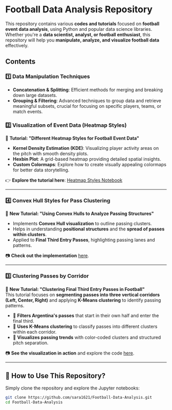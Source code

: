 # **Football Data Analysis Repository**  

This repository contains various **codes and tutorials** focused on **football event data analysis**, using Python and popular data science libraries. Whether you're a **data scientist, analyst, or football enthusiast**, this repository will help you **manipulate, analyze, and visualize football data** effectively.  

## **Contents**  

### **1️⃣ Data Manipulation Techniques**  
- **Concatenation & Splitting**: Efficient methods for merging and breaking down large datasets.  
- **Grouping & Filtering**: Advanced techniques to group data and retrieve meaningful subsets, crucial for focusing on specific players, teams, or match events.  

### **2️⃣ Visualization of Event Data (Heatmap Styles)**  
📌 **Tutorial: "Different Heatmap Styles for Football Event Data"**  
- **Kernel Density Estimation (KDE)**: Visualizing player activity areas on the pitch with smooth density plots.  
- **Hexbin Plot**: A grid-based heatmap providing detailed spatial insights.  
- **Custom Colormaps**: Explore how to create visually appealing colormaps for better data storytelling.  

👉 **Explore the tutorial here**: [Heatmap Styles Notebook](https://github.com/sara1621/Football-Data-Analysis/blob/main/Heatmap_Styles.ipynb)  

---

### **4️⃣ Convex Hull Styles for Pass Clustering**  
📌 **New Tutorial: "Using Convex Hulls to Analyze Passing Structures"**  
- Implements **Convex Hull visualization** to outline passing clusters.  
- Helps in understanding **positional structures** and the **spread of passes within clusters**.  
- Applied to **Final Third Entry Passes**, highlighting passing lanes and patterns.  

📷 **Check out the implementation** [here](https://github.com/sara1621/Football-Data-Analysis/blob/main/ConvexHull_Style.ipynb).  

---

### **3️⃣ Clustering Passes by Corridor**  
📌 **New Tutorial: "Clustering Final Third Entry Passes in Football"**  
This tutorial focuses on **segmenting passes into three vertical corridors (Left, Center, Right)** and applying **K-Means clustering** to identify passing patterns.  
- 🔹 **Filters Argentina's passes** that start in their own half and enter the final third.  
- 🔹 **Uses K-Means clustering** to classify passes into different clusters within each corridor.  
- 🔹 **Visualizes passing trends** with color-coded clusters and structured pitch separation.  

📷 **See the visualization in action** and explore the code [here](https://github.com/sara1621/Football-Data-Analysis/blob/main/Clustering_passes.ipynb).  

---

## **🚀 How to Use This Repository?**  
Simply clone the repository and explore the Jupyter notebooks:  
```bash
git clone https://github.com/sara1621/Football-Data-Analysis.git
cd Football-Data-Analysis
